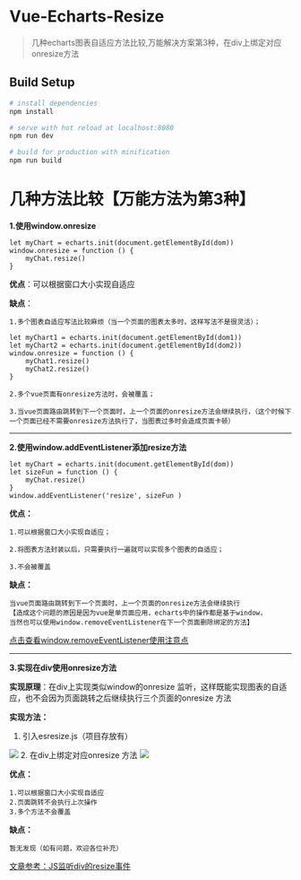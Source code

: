 # Vue-Echarts-Resize

> 几种echarts图表自适应方法比较,万能解决方案第3种，在div上绑定对应onresize方法

## Build Setup

``` bash
# install dependencies
npm install

# serve with hot reload at localhost:8080
npm run dev

# build for production with minification
npm run build
```

# 几种方法比较【万能方法为第3种】

**1.使用window.onresize**


```
let myChart = echarts.init(document.getElementById(dom))
window.onresize = function () {
  	myChat.resize()
}
```

**优点**：可以根据窗口大小实现自适应

**缺点**：

    1.多个图表自适应写法比较麻烦（当一个页面的图表太多时，这样写法不是很灵活）；


```
let myChart1 = echarts.init(document.getElementById(dom1))
let myChart2 = echarts.init(document.getElementById(dom2))
window.onresize = function () {
  	myChat1.resize()
  	myChat2.resize()
}
```

    2.多个vue页面有onresize方法时，会被覆盖；

    3.当vue页面路由跳转到下一个页面时，上一个页面的onresize方法会继续执行，（这个时候下一个页面已经不需要onresize方法执行了，当图表过多时会造成页面卡顿）

----------------

**2.使用window.addEventListener添加resize方法**


```
let myChart = echarts.init(document.getElementById(dom))
let sizeFun = function () {
  	myChat.resize()
}
window.addEventListener('resize', sizeFun )
```

**优点：**

    1.可以根据窗口大小实现自适应；

    2.将图表方法封装以后，只需要执行一遍就可以实现多个图表的自适应；

    3.不会被覆盖
    
**缺点：**

    当vue页面路由跳转到下一个页面时，上一个页面的onresize方法会继续执行
    【造成这个问题的原因是因为vue是单页面应用，echarts中的操作都是基于window，
    当然也可以使用window.removeEventListener在下一个页面删除绑定的方法】
[点击查看window.removeEventListener使用注意点](https://www.cnblogs.com/Sarah119/p/7825265.html)

------------

**3.实现在div使用onresize方法**

**实现原理**：在div上实现类似window的onresize
监听，这样既能实现图表的自适应，也不会因为页面跳转之后继续执行三个页面的onresize 方法

**实现方法：**

   1. 引入esresize.js（项目存放有）
   
![](https://user-gold-cdn.xitu.io/2019/3/8/1695c450b2fd9189?w=1065&h=705&f=png&s=119432)
    2. 在div上绑定对应onresize 方法
![](https://user-gold-cdn.xitu.io/2019/3/8/1695c44b5eb5a466?w=1112&h=617&f=png&s=102308)

**优点：**

    1.可以根据窗口大小实现自适应
    2.页面跳转不会执行上次操作
    3.多个方法不会覆盖
**缺点：**

    暂无发现（如有问题，欢迎各位补充）
    
[    文章参考：JS监听div的resize事件](https://www.cnblogs.com/zhtui/p/7059943.html)

